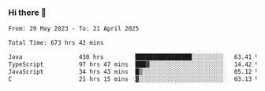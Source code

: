 ### Hi there 👋

<!--START_SECTION:waka-->

```txt
From: 29 May 2023 - To: 21 April 2025

Total Time: 673 hrs 42 mins

Java                430 hrs         ████████████████░░░░░░░░░   63.41 %
TypeScript          97 hrs 47 mins  ███▓░░░░░░░░░░░░░░░░░░░░░   14.42 %
JavaScript          34 hrs 43 mins  █▒░░░░░░░░░░░░░░░░░░░░░░░   05.12 %
C                   21 hrs 15 mins  ▓░░░░░░░░░░░░░░░░░░░░░░░░   03.13 %
```

<!--END_SECTION:waka-->
<!--
**the-beef-calculator/the-beef-calculator** is a ✨ _special_ ✨ repository because its `README.md` (this file) appears on your GitHub profile.

Here are some ideas to get you started:

- 🔭 I’m currently working on ...
- 🌱 I’m currently learning ...
- 👯 I’m looking to collaborate on ...
- 🤔 I’m looking for help with ...
- 💬 Ask me about ...
- 📫 How to reach me: ...
- 😄 Pronouns: ...
- ⚡ Fun fact: ...
-->
